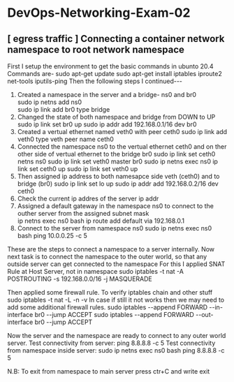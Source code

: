 # DevOps-Networking-Exam-02
[ egress traffic ]
Connecting a container network namespace to root network namespace
----------------------------------------------------------------------------------------------------------------------------------------------------------------------------------------
First I setup the environment to get the basic commands in ubunto 20.4
Commands are-
  sudo apt-get update
  sudo apt-get install iptables iproute2 net-tools iputils-ping
Then the following steps I continued---
  1. Created a namespace in the server and a bridge- ns0 and br0
       <br/>sudo ip netns add ns0
       <br/>sudo ip link add br0 type bridge
  3. Changed the state of both namespace and bridge from DOWN to UP
       sudo ip link set br0 up
       sudo ip addr add 192.168.0.1/16 dev br0
  5. Created a vertual ethernet named veth0 with peer ceth0
       sudo ip link add veth0 type veth peer name ceth0 
  7. Connected the namespace ns0 to the vertual ethernet ceth0 and on ther other side of vertual ethernet to the bridge br0
       sudo ip link set ceth0 netns ns0
       sudo ip link set veth0 master br0
       sudo ip netns exec ns0 ip link set ceth0 up
       sudo ip link set veth0 up
  9. Then assigned ip address to both namesapce side veth (ceth0) and to bridge (br0)
       sudo ip link set lo up
       sudo ip addr add 192.168.0.2/16 dev ceth0
  11. Check the current ip addres of the server
        ip addr
  13.  Assigned a default gateway in the namespace ns0 to connect to the outher server from the assigned subnet mask        
        ip netns exec ns0 bash
        ip route add default via 192.168.0.1
  15. Connect to the server from namespace ns0
        sudo ip netns exec ns0 bash
        ping 10.0.0.25 -c 5

These are the steps to connect a namespace to a server internally.
Now next task is to connect the namespace to the outer world, so that any outside server can get connected to the namespace
For this I applied SNAT Rule at Host Server, not in namespace
  sudo iptables -t nat -A POSTROUTING -s 192.168.0.0/16  -j MASQUERADE

Then applied some firewall rule.
  To verify iptables chain and other stuff
      sudo iptables -t nat -L -n -v
  In case if still it not works then we may need to add some additional firewall rules.
      sudo iptables --append FORWARD --in-interface br0 --jump ACCEPT
      sudo iptables --append FORWARD --out-interface br0 --jump ACCEPT

Now the server and the namespace are ready to connect to any outer world server.
  Test connectivity from server:
      ping 8.8.8.8 -c 5
  Test connectivity from namespace inside server:
      sudo ip netns exec ns0 bash
      ping 8.8.8.8 -c 5

  N.B: To exit from namespace to main server press ctr+C and write exit
  
